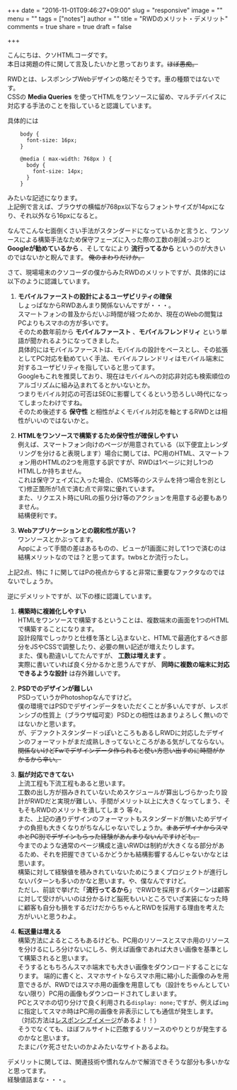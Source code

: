 +++
date = "2016-11-01T09:46:27+09:00"
slug = "responsive"
image = ""
menu = ""
tags = ["notes"]
author = ""
title = "RWDのメリット・デメリット"
comments = true
share = true
draft = false

+++

こんにちは、クソHTMLコーダです。  
本日は掲題の件に関して言及したいかと思っております。~~ほぼ愚痴。~~
<!--more-->
RWDとは、レスポンシブWebデザインの略だそうです。車の種類ではないです。  
CSSの __Media Queries__ を使ってHTMLをワンソースに留め、マルチデバイスに対応する手法のことを指していると認識しています。

具体的には
```
    body {
      font-size: 16px;
    }

    @media ( max-width: 768px ) {
      body {
        font-size: 14px;
      }
    }
```
みたいな記述になります。  
上記例で言えば、ブラウザの横幅が768px以下ならフォントサイズが14pxになり、それ以外なら16pxになると。

なんでこんな七面倒くさい手法がスタンダードになっているかと言うと、ワンソースによる構築手法なため保守フェーズに入った際の工数の削減っぷりと __Googleが勧めているから__ 、そしてなにより __流行ってるから__ というのが大きいのではないかと睨んでます。 ~~俺のまわりだけか。~~

さて、現場場末のクソコーダの僕からみたRWDのメリットですが、具体的には以下のように認識しています。

1. __モバイルファーストの設計によるユーザビリティの確保__  
しょっぱなからRWDあんまり関係ないんですが・・・。  
スマートフォンの普及からだいぶ時間が経つためか、現在のWebの閲覧はPCよりもスマホの方が多いです。  
そのため数年前から __モバイルファースト__ 、__モバイルフレンドリィ__ という単語が聞かれるようになってきました。  
具体的にはモバイルファーストは、モバイルの設計をベースとし、その拡張としてPC対応を勧めていく手法、モバイルフレンドリィはモバイル端末に対するユーザビリティを指していると思ってます。  
Googleもこれを推奨しており、現在はモバイルへの対応非対応も検索順位のアルゴリズムに組み込まれてるとかいないとか。  
つまりモバイル対応の可否はSEOに影響してくるという恐ろしい時代になってしまったわけですね。  
そのため後述する __保守性__ と相性がよくモバイル対応を軸とするRWDとは相性がいいのではないかと。

2. __HTMLをワンソースで構築するため保守性が確保しやすい__  
例えば、スマートフォン向けのページが用意されている（以下便宜上レンダリングを分けると表現します）場合に関しては、PC用のHTML、スマートフォン用のHTMLの2つを用意する訳ですが、RWDは1ページに対し1つのHTMLしか持ちません。  
これは保守フェイズに入った場合、(CMS等のシステムを持つ場合を別として)修正箇所が1点で済む点で非常に優れています。  
また、リクエスト時にURLの振り分け等のアクションを用意する必要もありません。  
結構便利です。

3. __Webアプリケーションとの親和性が高い？__  
ワンソースとかぶってます。  
Appによって手間の差はあるものの、ビューが1画面に対して1つで済むのは結構メリットなのでは？と思ってます。twbsとか流行ったし。

上記2点、特に _1_ に関してはPの視点からすると非常に重要なファクタなのではないでしょうか。

逆にデメリットですが、以下の様に認識しています。

1. __構築時に複雑化しやすい__  
HTMLをワンソースで構築するということは、複数端末の画面を1つのHTMLで構築することになります。  
設計段階でしっかりと仕様を落とし込まないと、HTMLで最適化するべき部分をJSやCSSで調整したり、必要の無い記述が増えたりします。  
また、僕も勘違いしてたんですが、 __工数は増えます__ 。  
実際に書いていれば良く分かるかと思うんですが、 __同時に複数の端末に対応できるような設計__ は存外難しいです。  

2. __PSDでのデザインが難しい__  
PSDっていうかPhotoshopなんですけど。  
僕の環境ではPSDでデザインデータをいただくことが多いんですが、レスポンシブの性質上（ブラウザ幅可変）PSDとの相性はあまりよろしく無いのではないかと思います。  
が、デファクトスタンダードっぽいところもあるしRWDに対応したデザインのフォーマットがまだ成熟しきってないところがある気がしてならない。  
~~関係ないけどFwでデザインデータ作られると使い方思い出すのに時間がかかるから辛い。~~

3. __脳が対応できてない__  
上流工程も下流工程もあると思います。  
工数の出し方が掴みきれていないためスケジュールが算出しづらかったり設計がRWDだと実現が難しい、手間がメリット以上に大きくなってしまう、そもそもRWDのメリットを潰してしまう 等々。  
また、上記の通りデザインのフォーマットもスタンダードが無いためデザイナの負担も大きくなりがちなんじゃないでしょうか。~~まあデザイナからスマホとPC別でデザインもらった経験があんまりないんですけども。~~  
今までのような通常のページ構成と違いRWDは制約が大きくなる部分があるため、それを把握できているかどうかも結構影響するんじゃないかなとは思います。  
構築に対して経験値を積みきれていないためにうまくプロジェクトが進行しないパターンも多いのかなと思います。や、僕なんですけど。  
ただし、前談で挙げた「__流行ってるから__」でRWDを採用するパターンは顧客に対して受けがいいのは分かるけど脳死もいいところでいざ実装になった時に顧客も自分も損をするだけだからちゃんとRWDを採用する理由を考えた方がいいと思うわよ。

4. __転送量は増える__  
構築方法によるところもあるけども、PC用のリソースとスマホ用のリソースを分けるにしろ分けないにしろ、例えば画像であれば大きい画像を基準として構築されると思います。  
そうするともちろんスマホ端末でも大きい画像をダウンロードすることになります。
端的に書くと、スマホサイトならスマホ用に縮小した画像のみを用意できるが、RWDではスマホ用の画像を用意しても（設計をちゃんとしていない限り）PC用の画像もダウンロードされてしまいます。  
PCとスマホの切り分けで良く利用される`display: none;`ですが、例えば`img`に指定してスマホ時はPC用の画像を非表示にしても通信が発生します。  （対応方法は[レスポンシブイメージ](https://www.html5rocks.com/ja/tutorials/responsive/picture-element/)があるよ！！）  
そうでなくても、ほぼフルサイトに匹敵するリソースのやりとりが発生するのかなと思います。  
たまにパケ死させたいのかよみたいなサイトあるよね。

デメリットに関しては、関連技術や慣れなんかで解消できそうな部分も多いかなと思ってます。  
経験値詰まな・・・。
